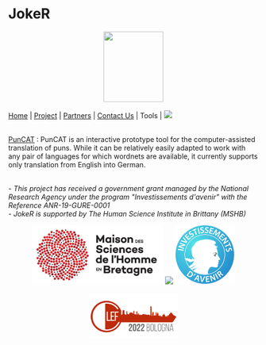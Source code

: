 # JokeR
<p align="center">
  <img src="Joker.png" width="120" height="142">
</p>

 [Home](index) | [Project](project) | [Partners](partners) | [Contact Us](contact) | Tools | [<img src="drapeau FR.png" width="20">](https://motsmachines.github.io/joker/FR/outils)
<br>

<br> [PunCAT](https://github.com/OFAI/PunCAT) : PunCAT is an interactive prototype tool for the computer-assisted translation of puns. While it can be relatively easily adapted to work with any pair of languages for which wordnets are available, it currently supports only translation from English into German.

<br>*- This project has received a government grant managed by the National Research Agency under the program "Investissements d'avenir" with the Reference ANR-19-GURE-0001*
<br>*- JokeR is supported by The Human Science Institute in Brittany (MSHB)*

<div align="center">
  <a href="https://www.mshb.fr"><img src="./MSHB.jpg" height="120"></a>
  <a href="https://sea-eu.org/?lang=fr"><img src="./SEA-EU.png" height="120"></a>
  <a href="https://www.gouvernement.fr/le-programme-d-investissements-d-avenir"><img src="./Investissement avenir.jpeg" height="120"></a>
</div>
<br>
<div align="center">
  <a href="https://clef2022.clef-initiative.eu/index.php"><img src="./CLEF2022.png" height="90"></a> 
</div>
